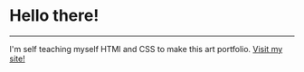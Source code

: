 # Hello there!
---
I'm self teaching myself HTMl and CSS to make this art portfolio. 
[Visit my site!](https://allinaxprof.github.io/axprof.github.io/)

